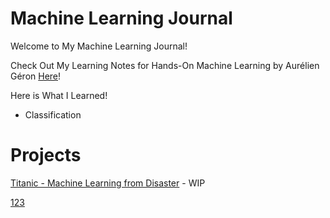 # Machine Learning Journal
Welcome to My Machine Learning Journal!

Check Out My Learning Notes for Hands-On Machine Learning by Aurélien Géron [Here](https://github.com/lucaslokchan/ml-journal/tree/master/Learning%20Notes)!

Here is What I Learned!
* Classification

# Projects
[Titanic - Machine Learning from Disaster](https://github.com/lucaslokchan/ml-journal/blob/master/Projects/Titanic/Titanic_Machine_Learning_from_Disaster.ipynb) - WIP

[123](Projects/Titanic)
